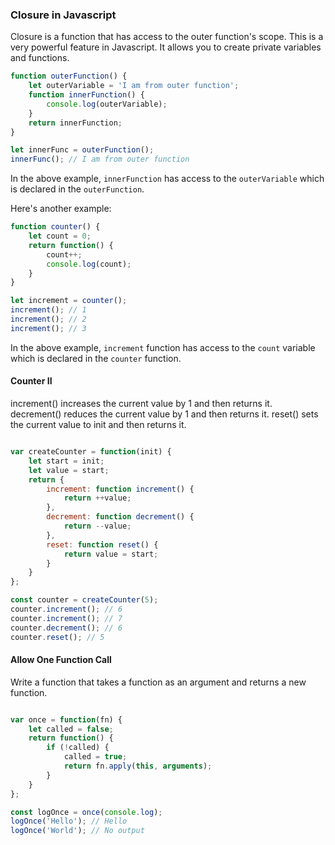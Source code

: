 ### Closure in Javascript

Closure is a function that has access to the outer function's scope. This is a very powerful feature in Javascript. 
It allows you to create private variables and functions. 

```javascript
function outerFunction() {
    let outerVariable = 'I am from outer function';
    function innerFunction() {
        console.log(outerVariable);
    }
    return innerFunction;
}

let innerFunc = outerFunction();
innerFunc(); // I am from outer function
```

In the above example, `innerFunction` has access to the `outerVariable` which is declared in the `outerFunction`.

Here's another example:

```javascript
function counter() {
    let count = 0;
    return function() {
        count++;
        console.log(count);
    }
}

let increment = counter();
increment(); // 1
increment(); // 2
increment(); // 3
```

In the above example, `increment` function has access to the `count` variable which is declared in the `counter` function.


#### Counter II

increment() increases the current value by 1 and then returns it.
decrement() reduces the current value by 1 and then returns it.
reset() sets the current value to init and then returns it.

```javascript

var createCounter = function(init) {
    let start = init;
    let value = start;
    return {
        increment: function increment() {
            return ++value;
        },
        decrement: function decrement() {
            return --value;
        },
        reset: function reset() {
            return value = start;
        }
    }
};

const counter = createCounter(5);
counter.increment(); // 6
counter.increment(); // 7
counter.decrement(); // 6
counter.reset(); // 5
```


#### Allow One Function Call

Write a function that takes a function as an argument and returns a new function.

```javascript

var once = function(fn) {
    let called = false;
    return function() {
        if (!called) {
            called = true;
            return fn.apply(this, arguments);
        }
    }
};

const logOnce = once(console.log);
logOnce('Hello'); // Hello
logOnce('World'); // No output
```


